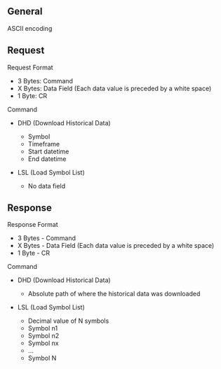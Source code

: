 ## General

ASCII encoding

## Request

Request Format
- 3 Bytes:  Command
- X Bytes:  Data Field (Each data value is preceded by a white space)
- 1 Byte:   CR

Command
- DHD (Download Historical Data)
    - Symbol
    - Timeframe
    - Start datetime
    - End datetime

- LSL (Load Symbol List)
    - No data field

## Response

Response Format
- 3 Bytes - Command
- X Bytes - Data Field (Each data value is preceded by a white space)
- 1 Byte  - CR

Command
- DHD (Download Historical Data)
    - Absolute path of where the historical data was downloaded

- LSL (Load Symbol List)
    - Decimal value of N symbols
    - Symbol n1
    - Symbol n2
    - Symbol nx
    - ...
    - Symbol N